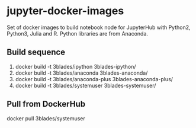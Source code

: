 # jupyter-docker-images
Set of docker images to build notebook node for JupyterHub with Python2, Python3, Julia and R. Python libraries are from Anaconda.

## Build sequence

1) docker build -t 3blades/ipython 3blades-ipython/
2) docker build -t 3blades/anaconda 3blades-anaconda/
3) docker build -t 3blades/anaconda-plus 3blades-anaconda-plus/
4) docker build -t 3blades/systemuser 3blades-systemuser/

## Pull from DockerHub

docker pull 3blades/systemuser